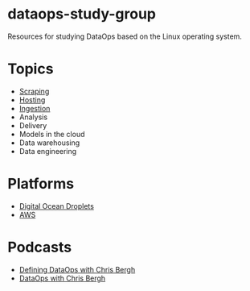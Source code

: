 # dataops-study-group
Resources for studying DataOps based on the Linux operating system.

# Topics
- [Scraping](./scraping)
- [Hosting](./hosting)
- [Ingestion](./ingestion)
- Analysis
- Delivery
- Models in the cloud
- Data warehousing
- Data engineering

# Platforms
- [Digital Ocean Droplets](https://digitalocean.com)
- [AWS](https://aws.amazon.com/)

# Podcasts
- [Defining DataOps with Chris Bergh ](https://overcast.fm/+H1YOCCBXM)
- [DataOps with Chris Bergh](https://softwareengineeringdaily.com/2018/08/29/dataops-with-christopher-bergh/)


